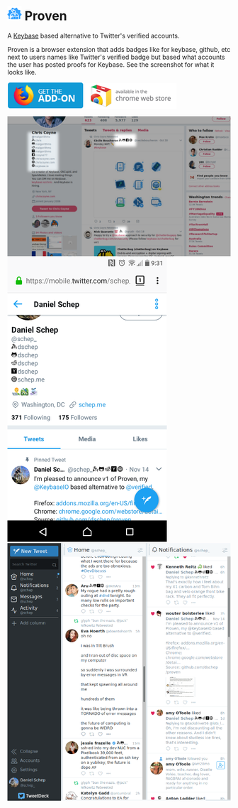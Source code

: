 # ![](./icons/proven32.png) Proven
A [Keybase](https://keybase.io) based alternative to Twitter's verified
accounts.

Proven is a browser extension that adds badges like for keybase, github, etc
next to users names like Twitter's verified badge but based what accounts the
user has posted proofs for Keybase. See the screenshot for what it looks like.

[![](./firefox-badge.png)](https://addons.mozilla.org/en-US/firefox/addon/proven/)
[![](./chrome-badge.png)](https://chrome.google.com/webstore/detail/proven/algligpkkhlodbalbiilbfiihcooekjn)

![](./screenshot.png)
![](./screenshot2.png)
![](./screenshot3.png)
